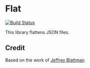 Flat
====

[![Build Status](https://travis-ci.org/adaxi/Flat.svg?branch=master)](https://travis-ci.org/adaxi/Flat)

This library flattens JSON files.

Credit
------

Based on the work of [Jeffrey Blattman](https://zerocredibility.wordpress.com/tag/flatten/)
